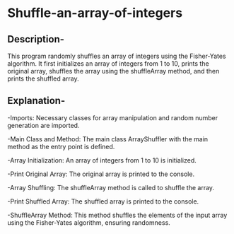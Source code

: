 # Shuffle-an-array-of-integers
## Description-
This program randomly shuffles an array of integers using the Fisher-Yates algorithm. It first initializes an array of integers from 1 to 10, prints the original array, shuffles the array using the shuffleArray method, and then prints the shuffled array.
## Explanation-
  -Imports: Necessary classes for array manipulation and random number generation are imported.

  -Main Class and Method: The main class ArrayShuffler with the main method as the entry point is defined.

  -Array Initialization: An array of integers from 1 to 10 is initialized.

  -Print Original Array: The original array is printed to the console.

  -Array Shuffling: The shuffleArray method is called to shuffle the array.

  -Print Shuffled Array: The shuffled array is printed to the console.

  -ShuffleArray Method: This method shuffles the elements of the input array using the Fisher-Yates algorithm, ensuring randomness.  
